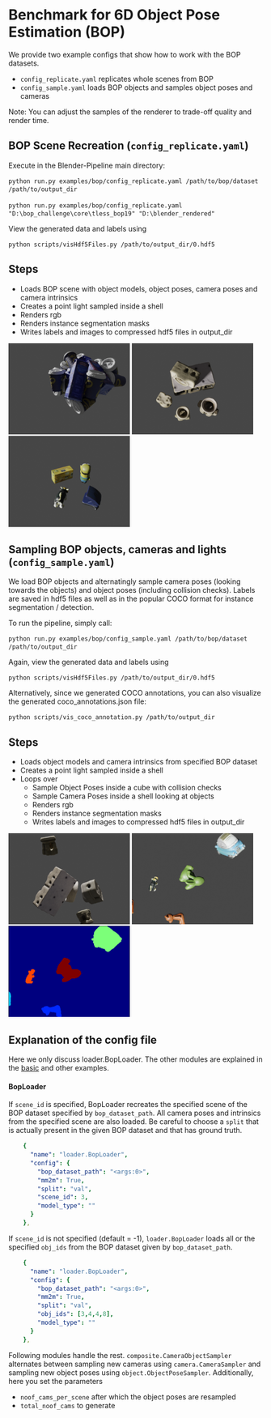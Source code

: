# Benchmark for 6D Object Pose Estimation (BOP)

We provide two example configs that show how to work with the BOP datasets. 

- ```config_replicate.yaml``` replicates whole scenes from BOP
- ```config_sample.yaml``` loads BOP objects and samples object poses and cameras

Note: You can adjust the samples of the renderer to trade-off quality and render time.

## BOP Scene Recreation (```config_replicate.yaml```)

Execute in the Blender-Pipeline main directory:

```
python run.py examples/bop/config_replicate.yaml /path/to/bop/dataset /path/to/output_dir

python run.py examples/bop/config_replicate.yaml "D:\bop_challenge\core\tless_bop19" "D:\blender_rendered"
```

View the generated data and labels using

```
python scripts/visHdf5Files.py /path/to/output_dir/0.hdf5
```
## Steps

* Loads BOP scene with object models, object poses, camera poses and camera intrinsics
* Creates a point light sampled inside a shell
* Renders rgb
* Renders instance segmentation masks
* Writes labels and images to compressed hdf5 files in output_dir

<img src=icbin.png width="240" height="180"> <img src=tless.png width="240" height="180"> <img src=hb.png width="240" height="180"> 


## Sampling BOP objects, cameras and lights (```config_sample.yaml```)

We load BOP objects and alternatingly sample camera poses (looking towards the objects) and object poses (including collision checks). Labels are saved in hdf5 files as well as in the popular COCO format for instance segmentation / detection.

To run the pipeline, simply call:

```
python run.py examples/bop/config_sample.yaml /path/to/bop/dataset /path/to/output_dir
```

Again, view the generated data and labels using

```
python scripts/visHdf5Files.py /path/to/output_dir/0.hdf5
```

Alternatively, since we generated COCO annotations, you can also visualize the generated coco_annotations.json file:
```
python scripts/vis_coco_annotation.py /path/to/output_dir
``` 

## Steps

* Loads object models and camera intrinsics from specified BOP dataset
* Creates a point light sampled inside a shell
* Loops over
    * Sample Object Poses inside a cube with collision checks
    * Sample Camera Poses inside a shell looking at objects
    * Renders rgb
    * Renders instance segmentation masks
    * Writes labels and images to compressed hdf5 files in output_dir

<img src=tless_sample.png width="240" height="180"> <img src=hb_sample.png width="240" height="180"> <img src=hb_sample_inst.png width="240" height="180">

## Explanation of the config file

Here we only discuss loader.BopLoader. The other modules are explained in the [basic](../basic/README.md) and other examples.

#### BopLoader

If `scene_id` is specified, BopLoader recreates the specified scene of the BOP dataset specified by `bop_dataset_path`. All camera poses and intrinsics from the specified scene are also loaded. Be careful to choose a `split` that is actually present in the given BOP dataset and that has ground truth.

```yaml
    {
      "name": "loader.BopLoader",
      "config": {
        "bop_dataset_path": "<args:0>",
        "mm2m": True,
        "split": "val",
        "scene_id": 3,
        "model_type": ""
      }
    },
```

If `scene_id` is not specified (default = -1), `loader.BopLoader` loads all or the specified `obj_ids` from the BOP dataset given by `bop_dataset_path`. 
```yaml
    {
      "name": "loader.BopLoader",
      "config": {
        "bop_dataset_path": "<args:0>",
        "mm2m": True,
        "split": "val",
        "obj_ids": [3,4,4,8],
        "model_type": ""
      }
    },
```

Following modules handle the rest. `composite.CameraObjectSampler` alternates between sampling new cameras using `camera.CameraSampler` and sampling new object poses using `object.ObjectPoseSampler`. Additionally, here you set the parameters

- `noof_cams_per_scene` after which the object poses are resampled
- `total_noof_cams` to generate